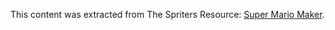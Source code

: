 
This content was extracted from The Spriters Resource: [Super Mario Maker](https://www.spriters-resource.com/wii_u/supermariomaker/).   